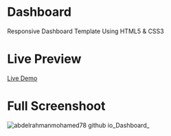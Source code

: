 # Dashboard
Responsive Dashboard Template Using HTML5 &amp; CSS3
# Live Preview
[Live Demo](https://abdelrahmanmohamed78.github.io/Dashboard/)


# Full Screenshoot

![abdelrahmanmohamed78 github io_Dashboard_](https://github.com/user-attachments/assets/4d6b4080-18d5-4ed7-8df7-ccf289ca4520)
